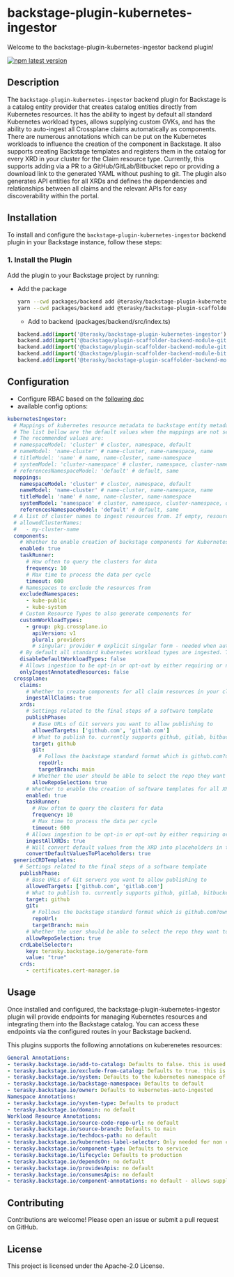 # backstage-plugin-kubernetes-ingestor

Welcome to the backstage-plugin-kubernetes-ingestor backend plugin!

[![npm latest version](https://img.shields.io/npm/v/@terasky/backstage-plugin-kubernetes-ingestor/latest.svg)](https://www.npmjs.com/package/@terasky/backstage-plugin-kubernetes-ingestor)

## Description

The `backstage-plugin-kubernetes-ingestor` backend plugin for Backstage is a catalog entity provider that creates catalog entities directly from Kubernetes resources. It has the ability to ingest by default all standard Kubernetes workload types, allows supplying custom GVKs, and has the ability to auto-ingest all Crossplane claims automatically as components. There are numerous annotations which can be put on the Kubernetes workloads to influence the creation of the component in Backstage. It also supports creating Backstage templates and registers them in the catalog for every XRD in your cluster for the Claim resource type. Currently, this supports adding via a PR to a GitHub/GitLab/Bitbucket repo or providing a download link to the generated YAML without pushing to git. The plugin also generates API entities for all XRDs and defines the dependencies and relationships between all claims and the relevant APIs for easy discoverability within the portal.

## Installation

To install and configure the `backstage-plugin-kubernetes-ingestor` backend plugin in your Backstage instance, follow these steps:

### 1. Install the Plugin

Add the plugin to your Backstage project by running:

* Add the package
  ```bash
  yarn --cwd packages/backend add @terasky/backstage-plugin-kubernetes-ingestor
  yarn --cwd packages/backend add @terasky/backstage-plugin-scaffolder-backend-module-terasky-utils
  ```
  * Add to backend (packages/backend/src/index.ts)
  ```javascript
  backend.add(import('@terasky/backstage-plugin-kubernetes-ingestor'));
  backend.add(import('@backstage/plugin-scaffolder-backend-module-github'));
  backend.add(import('@backstage/plugin-scaffolder-backend-module-gitlab'));
  backend.add(import('@backstage/plugin-scaffolder-backend-module-bitbucket'));
  backend.add(import('@terasky/backstage-plugin-scaffolder-backend-module-terasky-utils'));
  ```

## Configuration
* Configure RBAC based on the [following doc](./K8S_RBAC.md)
* available config options:
```yaml
kubernetesIngestor:
  # Mappings of kubernetes resource metadata to backstage entity metadata
  # The list bellow are the default values when the mappings are not set in the app-config.yaml
  # The recommended values are:
  # namespaceModel: 'cluster' # cluster, namespace, default
  # nameModel: 'name-cluster' # name-cluster, name-namespace, name
  # titleModel: 'name' # name, name-cluster, name-namespace
  # systemModel: 'cluster-namespace' # cluster, namespace, cluster-namespace, default
  # referencesNamespaceModel: 'default' # default, same
  mappings:
    namespaceModel: 'cluster' # cluster, namespace, default
    nameModel: 'name-cluster' # name-cluster, name-namespace, name
    titleModel: 'name' # name, name-cluster, name-namespace
    systemModel: 'namespace' # cluster, namespace, cluster-namespace, default
    referencesNamespaceModel: 'default' # default, same
  # A list of cluster names to ingest resources from. If empty, resources from all clusters under kubernetes.clusterLocatorMethods.clusters will be ingested.
  # allowedClusterNames:
  #   - my-cluster-name
  components:
    # Whether to enable creation of backstage components for Kubernetes workloads
    enabled: true
    taskRunner:
      # How often to query the clusters for data
      frequency: 10
      # Max time to process the data per cycle
      timeout: 600
    # Namespaces to exclude the resources from
    excludedNamespaces:
      - kube-public
      - kube-system
    # Custom Resource Types to also generate components for
    customWorkloadTypes:
      - group: pkg.crossplane.io
        apiVersion: v1
        plural: providers
        # singular: provider # explicit singular form - needed when auto-detection fails
    # By default all standard kubernetes workload types are ingested. This allows you to disable this behavior
    disableDefaultWorkloadTypes: false
    # Allows ingestion to be opt-in or opt-out by either requiring or not a dedicated annotation to ingest a resource (terasky.backstage.io/add-to-catalog or terasky.backstage.io/exclude-from-catalog)
    onlyIngestAnnotatedResources: false
  crossplane:
    claims:
      # Whether to create components for all claim resources in your cluster
      ingestAllClaims: true
    xrds:
      # Settings related to the final steps of a software template
      publishPhase:
        # Base URLs of Git servers you want to allow publishing to
        allowedTargets: ['github.com', 'gitlab.com']
        # What to publish to. currently supports github, gitlab, bitbucket, and YAML (provides a link to download the file)
        target: github
        git:
          # Follows the backstage standard format which is github.com?owner=<REPO OWNER>&repo=<REPO NAME>
          repoUrl:
          targetBranch: main
        # Whether the user should be able to select the repo they want to push the manifest to or not
        allowRepoSelection: true
      # Whether to enable the creation of software templates for all XRDs
      enabled: true
      taskRunner:
        # How often to query the clusters for data
        frequency: 10
        # Max time to process the data per cycle
        timeout: 600
      # Allows ingestion to be opt-in or opt-out by either requiring or not a dedicated annotation to ingest a xrd (terasky.backstage.io/add-to-catalog or terasky.backstage.io/exclude-from-catalog)
      ingestAllXRDs: true
      # Will convert default values from the XRD into placeholders in the UI instead of always adding them to the generated manifest.
      convertDefaultValuesToPlaceholders: true
  genericCRDTemplates:
    # Settings related to the final steps of a software template
    publishPhase:
      # Base URLs of Git servers you want to allow publishing to
      allowedTargets: ['github.com', 'gitlab.com']
      # What to publish to. currently supports github, gitlab, bitbucket, and YAML (provides a link to download the file)
      target: github
      git:
        # Follows the backstage standard format which is github.com?owner=<REPO OWNER>&repo=<REPO NAME>
        repoUrl:
        targetBranch: main
      # Whether the user should be able to select the repo they want to push the manifest to or not
      allowRepoSelection: true
    crdLabelSelector:
      key: terasky.backstage.io/generate-form
      value: "true"
    crds:
      - certificates.cert-manager.io
```

## Usage
Once installed and configured, the backstage-plugin-kubernetes-ingestor plugin will provide endpoints for managing Kubernetes resources and integrating them into the Backstage catalog. You can access these endpoints via the configured routes in your Backstage backend.

This plugins supports the following annotations on kuberenetes resources:
```yaml
General Annotations:
- terasky.backstage.io/add-to-catalog: Defaults to false. this is used when onlyIngestAnnotatedResources is set to true and or when ingestAllXRDs is set to false in the app-config.yaml
- terasky.backstage.io/exclude-from-catalog: Defaults to true. this is used when onlyIngestAnnotatedResources is set to false and or when ingestAllXRDs is set to true in the app-config.yaml
- terasky.backstage.io/system: Defaults to the kubernetes namespace of the resource
- terasky.backstage.io/backstage-namespace: Defaults to default
- terasky.backstage.io/owner: Defaults to kubernetes-auto-ingested
Namespace Annotations:
- terasky.backstage.io/system-type: Defaults to product
- terasky.backstage.io/domain: no default
Workload Resource Annotations:
- terasky.backstage.io/source-code-repo-url: no default
- terasky.backstage.io/source-branch: Defaults to main
- terasky.backstage.io/techdocs-path: no default
- terasky.backstage.io/kubernetes-label-selector: Only needed for non crossplane claims
- terasky.backstage.io/component-type: Defaults to service
- terasky.backstage.io/lifecycle: Defaults to production
- terasky.backstage.io/dependsOn: no default
- terasky.backstage.io/providesApis: no default
- terasky.backstage.io/consumesApis: no default
- terasky.backstage.io/component-annotations: no default - allows supplying nested annotation key value pairs to be added to components
```


## Contributing
Contributions are welcome! Please open an issue or submit a pull request on GitHub.

## License
This project is licensed under the Apache-2.0 License.
